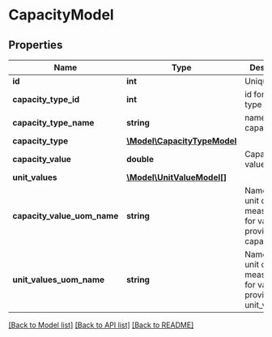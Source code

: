 # CapacityModel

## Properties
Name | Type | Description | Notes
------------ | ------------- | ------------- | -------------
**id** | **int** | Unique ID | [optional] 
**capacity_type_id** | **int** | id for capacity type | [optional] 
**capacity_type_name** | **string** | name of capacity type | [optional] 
**capacity_type** | [**\Model\CapacityTypeModel**](CapacityTypeModel.md) |  | [optional] 
**capacity_value** | **double** | Capacity value | [optional] 
**unit_values** | [**\Model\UnitValueModel[]**](UnitValueModel.md) |  | [optional] 
**capacity_value_uom_name** | **string** | Name of used unit of measurement for values provided in capacity_value | [optional] 
**unit_values_uom_name** | **string** | Name of used unit of measurement for values provided in unit_values | [optional] 

[[Back to Model list]](../README.md#documentation-for-models) [[Back to API list]](../README.md#documentation-for-api-endpoints) [[Back to README]](../README.md)


